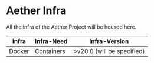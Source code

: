 # Aether Infra

All the infra of the Aether Project will be housed here.

| Infra | Infra-Need | Infra-Version |
| --- | --- | -- |
| Docker | Containers | >v20.0 (will be specified) | 